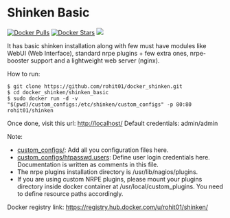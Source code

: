 Shinken Basic
=============

[![Docker Pulls](https://img.shields.io/docker/pulls/rohit01/shinken.svg)](https://hub.docker.com/r/rohit01/shinken/) [![Docker Stars](https://img.shields.io/docker/stars/rohit01/shinken.svg)](https://hub.docker.com/r/rohit01/shinken/) [![](https://badge.imagelayers.io/rohit01/shinken:latest.svg)](https://imagelayers.io/?images=rohit01/shinken:latest)

It has basic shinken installation along with few must have modules like WebUI (Web Interface), standard nrpe plugins + few extra ones, nrpe-booster support and a lightweight web server (nginx).

How to run:

    $ git clone https://github.com/rohit01/docker_shinken.git
    $ cd docker_shinken/shinken_basic
    $ sudo docker run -d -v "$(pwd)/custom_configs:/etc/shinken/custom_configs" -p 80:80 rohit01/shinken

Once done, visit this url: <http://localhost/>
Default credentials: admin/admin

Note:

* [custom_configs/](custom_configs/): Add all you configuration files here.
* [custom_configs/htpasswd.users](custom_configs/htpasswd.users): Define user login credentials here. Documentation is written as comments in this file.
* The nrpe plugins installation directory is /usr/lib/nagios/plugins.
* If you are using custom NRPE plugins, please mount your plugins directory inside docker container at /usr/local/custom_plugins. You need to define resource paths accordingly.

Docker registry link: <https://registry.hub.docker.com/u/rohit01/shinken/>
